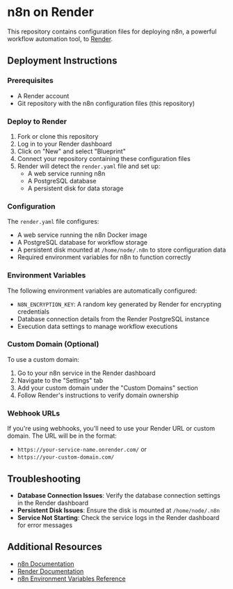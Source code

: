 # n8n on Render

This repository contains configuration files for deploying n8n, a powerful workflow automation tool, to [Render](https://render.com).

## Deployment Instructions

### Prerequisites

- A Render account
- Git repository with the n8n configuration files (this repository)

### Deploy to Render

1. Fork or clone this repository
2. Log in to your Render dashboard
3. Click on "New" and select "Blueprint"
4. Connect your repository containing these configuration files
5. Render will detect the `render.yaml` file and set up:
   - A web service running n8n
   - A PostgreSQL database
   - A persistent disk for data storage

### Configuration

The `render.yaml` file configures:

- A web service running the n8n Docker image
- A PostgreSQL database for workflow storage
- A persistent disk mounted at `/home/node/.n8n` to store configuration data
- Required environment variables for n8n to function correctly

### Environment Variables

The following environment variables are automatically configured:

- `N8N_ENCRYPTION_KEY`: A random key generated by Render for encrypting credentials
- Database connection details from the Render PostgreSQL instance
- Execution data settings to manage workflow executions

### Custom Domain (Optional)

To use a custom domain:

1. Go to your n8n service in the Render dashboard
2. Navigate to the "Settings" tab
3. Add your custom domain under the "Custom Domains" section
4. Follow Render's instructions to verify domain ownership

### Webhook URLs

If you're using webhooks, you'll need to use your Render URL or custom domain. The URL will be in the format:

- `https://your-service-name.onrender.com/` or
- `https://your-custom-domain.com/`

## Troubleshooting

- **Database Connection Issues**: Verify the database connection settings in the Render dashboard
- **Persistent Disk Issues**: Ensure the disk is mounted at `/home/node/.n8n`
- **Service Not Starting**: Check the service logs in the Render dashboard for error messages

## Additional Resources

- [n8n Documentation](https://docs.n8n.io/)
- [Render Documentation](https://docs.render.com/)
- [n8n Environment Variables Reference](https://docs.n8n.io/hosting/configuration/environment-variables/)
